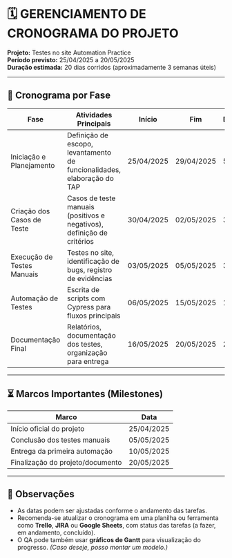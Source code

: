 # 🗓️ GERENCIAMENTO DE CRONOGRAMA DO PROJETO

**Projeto:** Testes no site Automation Practice  
**Período previsto:** 25/04/2025 a 20/05/2025  
**Duração estimada:** 20 dias corridos (aproximadamente 3 semanas úteis)

---

## 📅 Cronograma por Fase

| **Fase**                  | **Atividades Principais**                                                   | **Início**     | **Fim**       | **Duração** |
|---------------------------|------------------------------------------------------------------------------|----------------|----------------|-------------|
| Iniciação e Planejamento  | Definição de escopo, levantamento de funcionalidades, elaboração do TAP      | 25/04/2025     | 29/04/2025     | 5 dias      |
| Criação dos Casos de Teste| Casos de teste manuais (positivos e negativos), definição de critérios       | 30/04/2025     | 02/05/2025     | 3 dias      |
| Execução de Testes Manuais| Testes no site, identificação de bugs, registro de evidências                | 03/05/2025     | 05/05/2025     | 3 dias      |
| Automação de Testes       | Escrita de scripts com Cypress para fluxos principais                        | 06/05/2025     | 15/05/2025     | 10 dias     |
| Documentação Final        | Relatórios, documentação dos testes, organização para entrega                | 16/05/2025     | 20/05/2025     | 2 dias      |

---

## ⏳ Marcos Importantes (Milestones)

| **Marco**                        | **Data**        |
|----------------------------------|-----------------|
| Início oficial do projeto        | 25/04/2025      |
| Conclusão dos testes manuais     | 05/05/2025      |
| Entrega da primeira automação    | 10/05/2025      |
| Finalização do projeto/documento| 20/05/2025      |

---

## 📌 Observações

- As datas podem ser ajustadas conforme o andamento das tarefas.
- Recomenda-se atualizar o cronograma em uma planilha ou ferramenta como **Trello**, **JIRA** ou **Google Sheets**, com status das tarefas (a fazer, em andamento, concluído).
- O QA pode também usar **gráficos de Gantt** para visualização do progresso. *(Caso deseje, posso montar um modelo.)*
